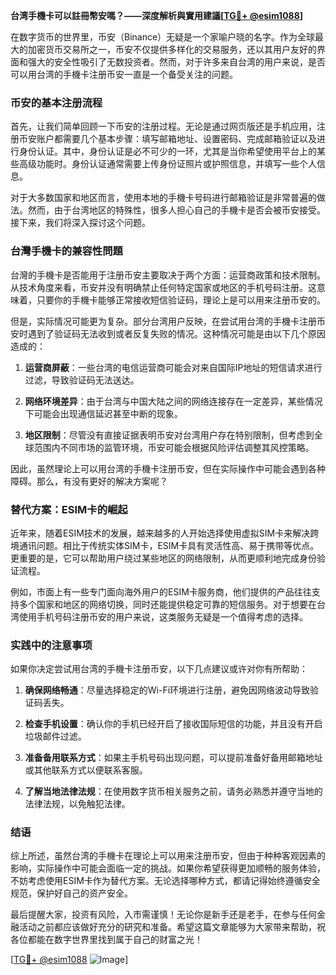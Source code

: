 **台湾手機卡可以註冊幣安嗎？——深度解析與實用建議[[TG💪+ @esim1088](https://t.me/s/esim1088)]**

在数字货币的世界里，币安（Binance）无疑是一个家喻户晓的名字。作为全球最大的加密货币交易所之一，币安不仅提供多样化的交易服务，还以其用户友好的界面和强大的安全性吸引了无数投资者。然而，对于许多来自台湾的用户来说，是否可以用台湾的手機卡注册币安一直是一个备受关注的问题。

### 币安的基本注册流程

首先，让我们简单回顾一下币安的注册过程。无论是通过网页版还是手机应用，注册币安账户都需要几个基本步骤：填写邮箱地址、设置密码、完成邮箱验证以及进行身份认证。其中，身份认证是必不可少的一环，尤其是当你希望使用平台上的某些高级功能时。身份认证通常需要上传身份证照片或护照信息，并填写一些个人信息。

对于大多数国家和地区而言，使用本地的手機卡号码进行邮箱验证是非常普遍的做法。然而，由于台湾地区的特殊性，很多人担心自己的手機卡是否会被币安接受。接下来，我们将深入探讨这个问题。

### 台灣手機卡的兼容性問題

台灣的手機卡是否能用于注册币安主要取决于两个方面：运营商政策和技术限制。从技术角度来看，币安并没有明确禁止任何特定国家或地区的手机号码注册。这意味着，只要你的手機卡能够正常接收短信验证码，理论上是可以用来注册币安的。

但是，实际情况可能更为复杂。部分台湾用户反映，在尝试用台湾的手機卡注册币安时遇到了验证码无法收到或者反复失败的情况。这种情况可能是由以下几个原因造成的：

1. **运营商屏蔽**：一些台湾的电信运营商可能会对来自国际IP地址的短信请求进行过滤，导致验证码无法送达。
   
2. **网络环境差异**：由于台湾与中国大陆之间的网络连接存在一定差异，某些情况下可能会出现通信延迟甚至中断的现象。

3. **地区限制**：尽管没有直接证据表明币安对台湾用户存在特别限制，但考虑到全球范围内不同市场的监管环境，币安可能会根据风险评估调整其风控策略。

因此，虽然理论上可以用台湾的手機卡注册币安，但在实际操作中可能会遇到各种障碍。那么，有没有更好的解决方案呢？

### 替代方案：ESIM卡的崛起

近年来，随着ESIM技术的发展，越来越多的人开始选择使用虚拟SIM卡来解决跨境通讯问题。相比于传统实体SIM卡，ESIM卡具有灵活性高、易于携带等优点。更重要的是，它可以帮助用户绕过某些地区的网络限制，从而更顺利地完成身份验证流程。

例如，市面上有一些专门面向海外用户的ESIM卡服务商，他们提供的产品往往支持多个国家和地区的网络切换，同时还能提供稳定可靠的短信服务。对于想要在台湾使用手机号码注册币安的用户来说，这类服务无疑是一个值得考虑的选择。

### 实践中的注意事项

如果你决定尝试用台湾的手機卡注册币安，以下几点建议或许对你有所帮助：

1. **确保网络畅通**：尽量选择稳定的Wi-Fi环境进行注册，避免因网络波动导致验证码丢失。
   
2. **检查手机设置**：确认你的手机已经开启了接收国际短信的功能，并且没有开启垃圾邮件过滤。

3. **准备备用联系方式**：如果主手机号码出现问题，可以提前准备好备用邮箱地址或其他联系方式以便联系客服。

4. **了解当地法律法规**：在使用数字货币相关服务之前，请务必熟悉并遵守当地的法律法规，以免触犯法律。

### 结语

综上所述，虽然台湾的手機卡在理论上可以用来注册币安，但由于种种客观因素的影响，实际操作中可能会面临一定的挑战。如果你希望获得更加顺畅的服务体验，不妨考虑使用ESIM卡作为替代方案。无论选择哪种方式，都请记得始终遵循安全规范，保护好自己的资产安全。

最后提醒大家，投资有风险，入市需谨慎！无论你是新手还是老手，在参与任何金融活动之前都应该做好充分的研究和准备。希望这篇文章能够为大家带来帮助，祝各位都能在数字世界里找到属于自己的财富之光！

[[TG💪+ @esim1088](https://t.me/s/esim1088) ![Image](https://i.postimg.cc/4NQfJmqS/Snipaste-2025-05-13-00-14-12.png)]